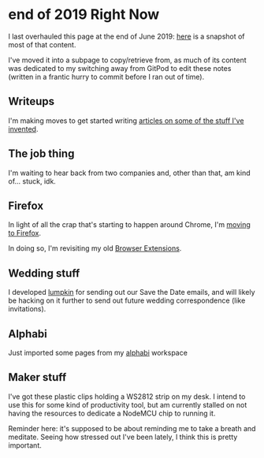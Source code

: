 # end of 2019 Right Now

I last overhauled this page at the end of June 2019: [here](9bs4r-ccbhw-mrayg-164e4-zqx0n) is a snapshot of most of that content.

I've moved it into a subpage to copy/retrieve from, as much of its content was dedicated to my switching away from GitPod to edit these notes (written in a frantic hurry to commit before I ran out of time).

## Writeups

I'm making moves to get started writing [articles on some of the stuff I've invented](y5037-6d8gw-m2anh-h940t-mcqmb).

## The job thing

I'm waiting to hear back from two companies and, other than that, am kind of... stuck, idk.

## Firefox

In light of all the crap that's starting to happen around Chrome, I'm [moving to Firefox](fc7r5-6kzqt-4p9pq-c1jvg-vs8m4).

In doing so, I'm revisiting my old [Browser Extensions](aqwqk-rbhx4-6vanm-hm867-cfewx).

## Wedding stuff

I developed [lumpkin](jfyea-nmjmb-mb801-8ygha-tqv4h) for sending out our Save the Date emails, and will likely be hacking on it further to send out future wedding correspondence (like invitations).

## Alphabi

Just imported some pages from my [alphabi](n4ptf-q8bq9-4t8wp-km6nr-wnary) workspace

## Maker stuff

I've got these plastic clips holding a WS2812 strip on my desk. I intend to use this for some kind of productivity tool, but am currently stalled on not having the resources to dedicate a NodeMCU chip to running it.

Reminder here: it's supposed to be about reminding me to take a breath and meditate. Seeing how stressed out I've been lately, I think this is pretty important.
